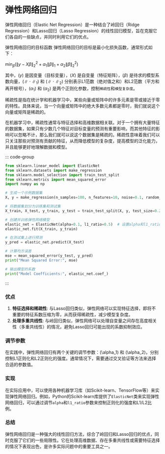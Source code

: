 # 弹性网络回归

弹性网络回归（Elastic Net Regression）是一种结合了岭回归（Ridge Regression）和Lasso回归（Lasso Regression）的线性回归模型，旨在克服它们各自的一些缺点，并同时利用它们的优点。

弹性网络回归的目标函数
弹性网络回归的目标是最小化损失函数，通常形式如下：

$\min_{\beta} \left( \| y - X\beta \|_2^2 + \alpha_1 \| \beta \|_1 + \alpha_2 \| \beta \|_2^2 \right)$

其中，$(y)$ 是因变量（目标变量），$(X)$ 是自变量（特征矩阵），$(\beta)$ 是待求的模型系数向量，$(\| \cdot \|_1)$ 和 $(\| \cdot \|_2)$ 分别表示L1范数（绝对值之和）和L2范数（平方和再开根号），$(\alpha_1)$ 和 $(\alpha_2)$ 是两个正则化参数，控制`稀疏性`和`模型复杂度`。

稀疏性是指在统计学和机器学习中，某些向量或矩阵中的许多元素是零或接近于零的特性。具体来说，当一个向量或矩阵中的绝大多数元素都是零时，我们就说这个向量或矩阵是稀疏的。

在机器学习中，稀疏性通常与特征选择和高维数据相关联。对于一个拥有大量特征的数据集，如果只有少数几个特征对目标变量的预测有重要影响，而其他特征的影响可以忽略不计，那么我们就可以说这个数据集是稀疏的。稀疏性意味着我们可以只关注那些对预测有贡献的特征，从而降低模型的复杂度，提高模型的泛化能力，并且能够更好地理解数据和模型。

::: code-group
``` python
from sklearn.linear_model import ElasticNet
from sklearn.datasets import make_regression
from sklearn.model_selection import train_test_split
from sklearn.metrics import mean_squared_error
import numpy as np

# 生成一个示例数据集
X, y = make_regression(n_samples=100, n_features=10, noise=0.1, random_state=42)

# 将数据集划分为训练集和测试集
X_train, X_test, y_train, y_test = train_test_split(X, y, test_size=0.2, random_state=42)

# 创建并训练弹性网络模型
elastic_net = ElasticNet(alpha=0.1, l1_ratio=0.5)  # 设置alpha和l1_ratio参数
elastic_net.fit(X_train, y_train)

# 在测试集上进行预测
y_pred = elastic_net.predict(X_test)

# 计算均方误差
mse = mean_squared_error(y_test, y_pred)
print("Mean Squared Error:", mse)

# 输出模型的系数
print("Model Coefficients:", elastic_net.coef_)
```
:::

### 优点
1. **特征选择和稀疏性**: 与Lasso回归类似，弹性网络可以实现特征选择，即将不重要的特征系数压缩为零，从而获得稀疏性，减少模型复杂度。
2. **处理多重共线性**: 与岭回归类似，弹性网络可以处理自变量之间存在高度相关性（多重共线性）的情况，避免Lasso回归可能出现的系数抑制效应。

### 调节参数
在实践中，弹性网络回归有两个关键的调节参数：\(\alpha_1\) 和 \(\alpha_2\)，分别控制L1正则化和L2正则化的强度。通常情况下，需要通过交叉验证等方法来选择合适的参数值。

### 实现
在实际应用中，可以使用各种机器学习库（如Scikit-learn、TensorFlow等）来实现弹性网络回归。例如，Python的Scikit-learn库提供了`ElasticNet`类来实现弹性网络回归，可以通过调节`alpha`和`l1_ratio`参数来控制正则化的强度和L1/L2比例。

### 总结
弹性网络回归是一种强大的线性回归方法，综合了岭回归和Lasso回归的优点，同时克服了它们的一些局限性。它在处理高维数据、存在多重共线性或需要特征选择的情况下表现出色，是许多实际问题中的重要工具之一。